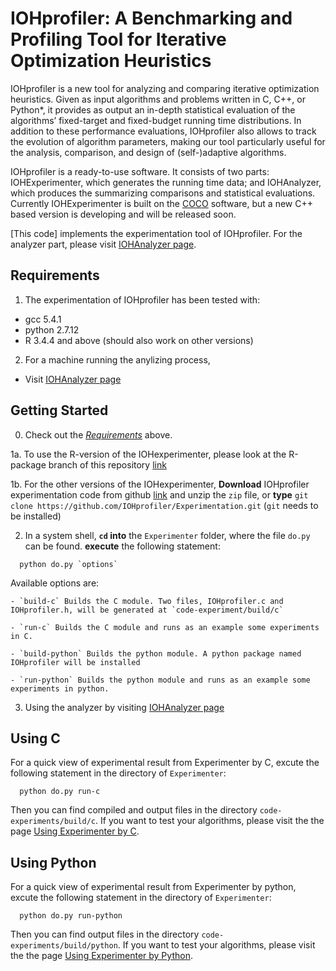 IOHprofiler: A Benchmarking and Profiling Tool for Iterative Optimization Heuristics
============================================

IOHprofiler is a new tool for analyzing and comparing iterative optimization heuristics.
Given as input algorithms and problems written in C, C++, or Python*, it provides as output an in-depth statistical evaluation of the algorithms’ fixed-target and fixed-budget running time distributions. In addition to these performance evaluations, IOHprofiler also allows to track the evolution of algorithm parameters, making our tool particularly useful for the analysis, comparison, and design of (self-)adaptive algorithms.

IOHprofiler is a ready-to-use software. It consists of two parts: IOHExperimenter, which generates the running time data; and IOHAnalyzer, which produces the summarizing comparisons and statistical evaluations. Currently IOHExperimenter is built on the [COCO](https://github.com/numbbo/coco) software, but a new C++ based version is developing and will be released soon.

[This code] implements the experimentation tool of IOHprofiler. 
For the analyzer part, please visit [IOHAnalyzer page](https://github.com/IOHprofiler/IOHAnalyzer).



Requirements  <a name="Requirements"></a>
------------
1. The experimentation of IOHprofiler has been tested with:
  - gcc 5.4.1
  - python 2.7.12
  - R 3.4.4 and above (should also work on other versions)
2. For a machine running the anylizing process,
  - Visit [IOHAnalyzer page](https://github.com/IOHprofiler/IOHAnalyzer)


Getting Started <a name="Getting-Started"></a>
---------------
0. Check out the [_Requirements_](#Requirements) above.

1a. To use the R-version of the IOHexperimenter, please look at the R-package branch of this repository [link](https://github.com/IOHprofiler/IOHexperimenter/tree/R-package)

1b. For the other versions of the IOHexperimenter, **Download** IOHprofiler experimentation code from github [link](https://github.com/IOHprofiler/IOHExperimenter) and unzip the `zip` file, or **type** `git clone https://github.com/IOHprofiler/Experimentation.git` (`git` needs to be installed)

2. In a system shell, **`cd` into** the `Experimenter` folder, 
  where the file `do.py` can be found. **execute** the following statement:
  ```
    python do.py `options`
  ```  
  Available options are:

    - `build-c` Builds the C module. Two files, IOHprofiler.c and IOHprofiler.h, will be generated at `code-experiment/build/c`

    - `run-c` Builds the C module and runs as an example some experiments in C.

    - `build-python` Builds the python module. A python package named IOHprofiler will be installed

    - `run-python` Builds the python module and runs as an example some experiments in python.

  
3. Using the analyzer by visiting [IOHAnalyzer page](https://github.com/IOHprofiler/IOHAnalyzer)


Using C <a name="Using-C"></a>
---------------
For a quick view of experimental result from Experimenter by C, excute the following statement in the directory of `Experimenter`: 
```
  python do.py run-c
``` 
Then you can find compiled and output files in the directory `code-experiments/build/c`. If you want to test your algorithms, please visit the the page [Using Experimenter by C](https://github.com/IOHprofiler/IOHExperimenter/tree/master/code-experiments/build/c).


Using Python <a name="Using-Python"></a>
---------------
For a quick view of experimental result from Experimenter by python, excute the following statement in the directory of `Experimenter`: 
```
  python do.py run-python
``` 
Then you can find output files in the directory `code-experiments/build/python`. If you want to test your algorithms, please visit the the page [Using Experimenter by Python](https://github.com/IOHprofiler/IOHExperimenter/tree/master/code-experiments/build/python).

